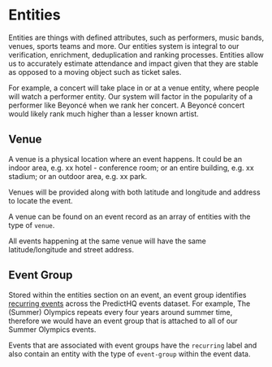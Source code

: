 # Entities

Entities are things with defined attributes, such as performers, music bands, venues, sports teams and more. Our entities system is integral to our verification, enrichment, deduplication and ranking processes. Entities allow us to accurately estimate attendance and impact given that they are stable as opposed to a moving object such as ticket sales.

For example, a concert will take place in or at a venue entity, where people will watch a performer entity. Our system will factor in the popularity of a performer like Beyoncé when we rank her concert. A Beyoncé concert would likely rank much higher than a lesser known artist.

## **Venue**

A venue is a physical location where an event happens. It could be an indoor area, e.g. xx hotel - conference room; or an entire building, e.g. xx stadium; or an outdoor area, e.g. xx park.

Venues will be provided along with both latitude and longitude and address to locate the event.

A venue can be found on an event record as an array of entities with the type of `venue`.

All events happening at the same venue will have the same latitude/longitude and street address.

## **Event Group**

Stored within the entities section on an event, an event group identifies [recurring events](https://docs.predicthq.com/categoryinfo/recurring-events) across the PredictHQ events dataset. For example, The (Summer) Olympics repeats every four years around summer time, therefore we would have an event group that is attached to all of our Summer Olympics events.

Events that are associated with event groups have the `recurring` label and also contain an entity with the type of `event-group` within the event data.

